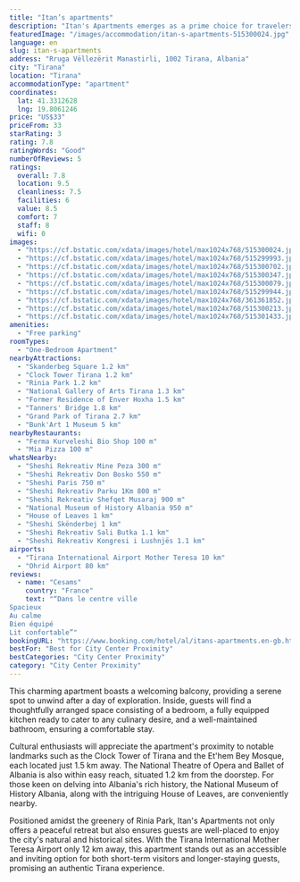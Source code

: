 ```yaml
---
title: "Itan’s apartments"
description: "Itan's Apartments emerges as a prime choice for travelers seeking a blend of comfort and convenience in the heart of Tirana."
featuredImage: "/images/accommodation/itan-s-apartments-515300024.jpg"
language: en
slug: itan-s-apartments
address: "Rruga Vëllezërit Manastirli, 1002 Tirana, Albania"
city: "Tirana"
location: "Tirana"
accommodationType: "apartment"
coordinates:
  lat: 41.3312628
  lng: 19.8061246
price: "US$33"
priceFrom: 33
starRating: 3
rating: 7.8
ratingWords: "Good"
numberOfReviews: 5
ratings:
  overall: 7.8
  location: 9.5
  cleanliness: 7.5
  facilities: 6
  value: 8.5
  comfort: 7
  staff: 8
  wifi: 0
images:
  - "https://cf.bstatic.com/xdata/images/hotel/max1024x768/515300024.jpg?k=2f6ae743672c40f61b9f422a212b6b46472be7ec38d585571eb3b378436ee51e&o=&hp=1"
  - "https://cf.bstatic.com/xdata/images/hotel/max1024x768/515299993.jpg?k=9526a1bafa2be128b2dea134d27c5c548b1982869f40e04badcc62a581b22d35&o=&hp=1"
  - "https://cf.bstatic.com/xdata/images/hotel/max1024x768/515300702.jpg?k=0ef09fdcabf3821bafb4d7809bac9342b1afdcdb5185b026d6df303211753835&o=&hp=1"
  - "https://cf.bstatic.com/xdata/images/hotel/max1024x768/515300347.jpg?k=9feea5e659e76da1b102c257b984237c698ace4c90a19cc52d4b573968200211&o=&hp=1"
  - "https://cf.bstatic.com/xdata/images/hotel/max1024x768/515300079.jpg?k=7b1c4e7eef242feddff9cc15c2f80bebaddd0907db5bbc1865c7bbe2d32aa664&o=&hp=1"
  - "https://cf.bstatic.com/xdata/images/hotel/max1024x768/515299944.jpg?k=2196d1a1f16f576623008d8563250bdd7716ffa54420c4f23155cbdc9e2802b2&o=&hp=1"
  - "https://cf.bstatic.com/xdata/images/hotel/max1024x768/361361852.jpg?k=084fa04cf89562d1308482c81dbc52842abb71f483154b753cc0cc57d57de282&o=&hp=1"
  - "https://cf.bstatic.com/xdata/images/hotel/max1024x768/515300213.jpg?k=65f4029df0e3785e5a4ac77bac53b7ab6129383f5904676c44475a08489f6b27&o=&hp=1"
  - "https://cf.bstatic.com/xdata/images/hotel/max1024x768/515301433.jpg?k=16dc578f8a8ef0e30094bc1dcbf0ad1d51f04d9494f91ee2a389b18384a7c255&o=&hp=1"
amenities:
  - "Free parking"
roomTypes:
  - "One-Bedroom Apartment"
nearbyAttractions:
  - "Skanderbeg Square 1.2 km"
  - "Clock Tower Tirana 1.2 km"
  - "Rinia Park 1.2 km"
  - "National Gallery of Arts Tirana 1.3 km"
  - "Former Residence of Enver Hoxha 1.5 km"
  - "Tanners' Bridge 1.8 km"
  - "Grand Park of Tirana 2.7 km"
  - "Bunk'Art 1 Museum 5 km"
nearbyRestaurants:
  - "Ferma Kurveleshi Bio Shop 100 m"
  - "Mia Pizza 100 m"
whatsNearby:
  - "Sheshi Rekreativ Mine Peza 300 m"
  - "Sheshi Rekreativ Don Bosko 550 m"
  - "Sheshi Paris 750 m"
  - "Sheshi Rekreativ Parku 1Km 800 m"
  - "Sheshi Rekreativ Shefqet Musaraj 900 m"
  - "National Museum of History Albania 950 m"
  - "House of Leaves 1 km"
  - "Sheshi Skënderbej 1 km"
  - "Sheshi Rekreativ Sali Butka 1.1 km"
  - "Sheshi Rekreativ Kongresi i Lushnjës 1.1 km"
airports:
  - "Tirana International Airport Mother Teresa 10 km"
  - "Ohrid Airport 80 km"
reviews:
  - name: "Cesams"
    country: "France"
    text: "“Dans le centre ville
Spacieux
Au calme
Bien équipé
Lit confortable”"
bookingURL: "https://www.booking.com/hotel/al/itans-apartments.en-gb.html?aid=8035640"
bestFor: "Best for City Center Proximity"
bestCategories: "City Center Proximity"
category: "City Center Proximity"
---
```


This charming apartment boasts a welcoming balcony, providing a serene spot to unwind after a day of exploration. Inside, guests will find a thoughtfully arranged space consisting of a bedroom, a fully equipped kitchen ready to cater to any culinary desire, and a well-maintained bathroom, ensuring a comfortable stay.

Cultural enthusiasts will appreciate the apartment's proximity to notable landmarks such as the Clock Tower of Tirana and the Et'hem Bey Mosque, each located just 1.5 km away. The National Theatre of Opera and Ballet of Albania is also within easy reach, situated 1.2 km from the doorstep. For those keen on delving into Albania's rich history, the National Museum of History Albania, along with the intriguing House of Leaves, are conveniently nearby.

Positioned amidst the greenery of Rinia Park, Itan's Apartments not only offers a peaceful retreat but also ensures guests are well-placed to enjoy the city's natural and historical sites. With the Tirana International Mother Teresa Airport only 12 km away, this apartment stands out as an accessible and inviting option for both short-term visitors and longer-staying guests, promising an authentic Tirana experience.